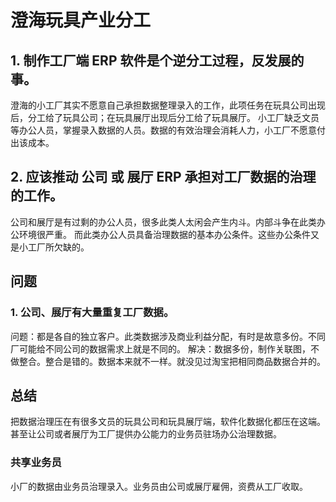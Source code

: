 # 澄海玩具产业分工

## 1. 制作工厂端 ERP 软件是个逆分工过程，反发展的事。

澄海的小工厂其实不愿意自己承担数据整理录入的工作，此项任务在玩具公司出现后，分工给了玩具公司；在玩具展厅出现后分工给了玩具展厅。
小工厂缺乏文员等办公人员，掌握录入数据的人员。数据的有效治理会消耗人力，小工厂不愿意付出该成本。

## 2. 应该推动 公司 或 展厅 ERP 承担对工厂数据的治理的工作。

公司和展厅是有过剩的办公人员，很多此类人太闲会产生内斗。内部斗争在此类办公环境很严重。
而此类办公人员具备治理数据的基本办公条件。这些办公条件又是小工厂所欠缺的。

## 问题

### 1. 公司、展厅有大量重复工厂数据。

问题：都是各自的独立客户。此类数据涉及商业利益分配，有时是故意多份。不同厂可能给不同公司的数据需求上就是不同的。
解决：数据多份，制作关联图，不做整合。整合是错的。数据本来就不一样。就没见过淘宝把相同商品数据合并的。


## 总结

把数据治理压在有很多文员的玩具公司和玩具展厅端，软件化数据化都压在这端。甚至让公司或者展厅为工厂提供办公能力的业务员驻场办公治理数据。

### 共享业务员

小厂的数据由业务员治理录入。业务员由公司或展厅雇佣，资费从工厂收取。
